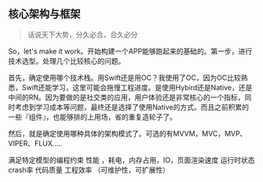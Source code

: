 ## 核心架构与框架

> 话说天下大势，分久必合，合久必分

So，let's make it work。开始构建一个APP能够跑起来的基础的。第一步，进行技术选型。处理几个比较核心的问题。

首先，确定使用哪个技术栈。用Swift还是用OC？我使用了OC，因为OC比较熟悉，Swift还能学习，这里可能会拖慢工程进度。是使用Hybird还是Native，还是中间的RN。因为要做的是社交类的应用，用户体验还是非常核心的一个指标，同时考虑到学习成本等问题，最终还是选择了使用Native的方式。而且之前积累的一些『组件』，也能够排的上用场，省的重复造轮子了。

然后，就是确定使用哪种具体的架构模式了。可选的有MVVM，MVC，MVP、VIPER、FLUX.....

满足特定模型的编程约束 性能 ，耗电，内存占用，IO，页面渲染速度 运行时状态 crash率 代码质量 工程效率 （可维护性，可扩展性）






